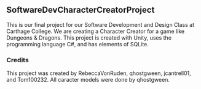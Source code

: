 ## SoftwareDevCharacterCreatorProject

This is our final project for our Software Development and Design Class at Carthage College. We are creating a Character Creator for a game like Dungeons & Dragons.
This project is created with Unity, uses the programming language C#, and has elements of SQLite.

### Credits
This project was created by RebeccaVonRuden, qhostgween, jcantrell01, and Tom100232.
All caracter models were done by qhostgween.
